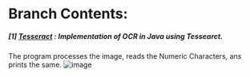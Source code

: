 # **Branch Contents:**

##### [1] [Tesseract](https://github.com/rahulvaish/OpticalCharacterRecognition-Java/tree/Tesseract) :  Implementation of OCR in Java using Tessearct.
The program processes the image, reads the Numeric Characters, ans prints the same.
![image](https://user-images.githubusercontent.com/689226/49731204-9df75880-fca0-11e8-91a0-5c2b2ae97255.png)
